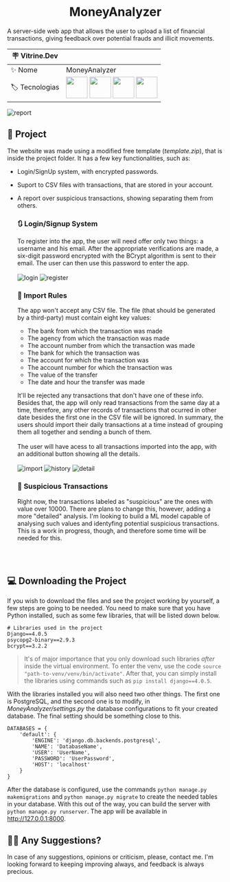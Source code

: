 <h1 align="center"> MoneyAnalyzer </h1>

A server-side web app that allows the user to upload a list of financial transactions, giving feedback over potential frauds and illicit movements.

| :placard: Vitrine.Dev |     |
| -------------  | --- |
| :sparkles: Nome        | MoneyAnalyzer
| :label: Tecnologias | <img src="https://cdn.jsdelivr.net/gh/devicons/devicon/icons/python/python-plain.svg" width=50 height=50/> <img src="https://cdn.jsdelivr.net/gh/devicons/devicon/icons/django/django-plain.svg" width=50 height=50/> <img src="https://cdn.jsdelivr.net/gh/devicons/devicon/icons/html5/html5-plain.svg" width=50 height=50/> <img src="https://cdn.jsdelivr.net/gh/devicons/devicon/icons/postgresql/postgresql-plain-wordmark.svg" width=50 height=50/>

<!-- Inserir imagem com a #vitrinedev ao final do link -->
![report](https://user-images.githubusercontent.com/94702837/176440028-bf4740d7-4653-4253-bddd-fb9a6dc67796.png)

## 🚀 Project
The website was made using a modified free template (_template.zip_), that is inside the project folder. 
It has a few key functionalities, such as:
- Login/SignUp system, with encrypted passwords.
- Suport to CSV files with transactions, that are stored in your account.
- A report over suspicious transactions, showing separating them from others.

  ### 🔃 Login/Signup System
  To register into the app, the user will need offer only two things: a username and his email. After the appropriate verifications are made,
  a six-digit password encrypted with the BCrypt algorithm is sent to their email. The user can then use this password to enter the app.
  <br></br>
  ![login](https://user-images.githubusercontent.com/94702837/176452346-41c0e2a7-e53b-4a2c-b13c-a46624ef35d3.png)
  ![register](https://user-images.githubusercontent.com/94702837/176452368-a85a2a8a-6832-4fe6-8879-b55f8ba02843.png)

  
  ### 💼 Import Rules
  The app won't accept any CSV file. The file (that should be generated by a third-party) must contain eight key values:
  - The bank from which the transaction was made
  - The agency from which the transaction was made
  - The account number from which the transaction was made
  - The bank for which the transaction was
  - The account for which the transaction was
  - The account number for which the transaction was
  - The value of the transfer
  - The date and hour the transfer was made
  
  It'll be rejected any transactions that don't have one of these info. Besides that, the app will only read transactions from the same day at a time,
  therefore, any other records of transactions that ocurred in other date besides the first one in the CSV file will be ignored. In summary, the users should
  import their daily transactions at a time instead of grouping them all together and sending a bunch of them.
  <br></br>
  The user will have acess to all transactions imported into the app, with an additional button showing all the details.
  <br></br>
  ![import](https://user-images.githubusercontent.com/94702837/176452446-03a4f33f-06d9-4d2a-a14b-954a847e09f4.png)
  ![history](https://user-images.githubusercontent.com/94702837/176452468-709e8a46-f30e-422b-b05f-3552cedddde3.png)
  ![detail](https://user-images.githubusercontent.com/94702837/176452474-e25497dd-6d2f-4741-b6d6-d89b91ffb724.png)
  
  ### 💸 Suspicious Transactions
  Right now, the transactions labeled as "suspicious" are the ones with value over 10000. There are plans to change this, however, adding a more
  "detailed" analysis. I'm looking to build a ML model capable of analysing such values and identyfing potential suspicious transactions. This is a
  work in progress, though, and therefore some time will be needed for this.
  
<br></br>
## 💻 Downloading the Project
If you wish to download the files and see the project working by yourself, a few steps are going to be needed.
You need to make sure that you have Python installed, such as some few libraries, that will be listed down below.
```
# Libraries used in the project
Django==4.0.5
psycopg2-binary==2.9.3
bcrypt==3.2.2
```
> It's of major importance that you only download such libraries _after_ inside the virtual environment. To enter the venv, use the code 
> `source "path-to-venv/venv/bin/activate"`. After that, you can simply install the libraries using commands such as `pip install django==4.0.5`.

With the libraries installed you will also need two other things. The first one is PostgreSQL, and the second one is to modify, in _MoneyAnalyzer/settings.py_
the database configurations to fit your created database. The final setting should be something close to this.
```
DATABASES = {
    'default': {
        'ENGINE': 'django.db.backends.postgresql',
        'NAME': 'DatabaseName',
        'USER': 'UserName',
        'PASSWORD': 'UserPassword',
        'HOST': 'localhost'
    }
}
```
After the database is configured, use the commands `python manage.py makemigrations` and `python manage.py migrate` to create the needed tables
in your database.
With this out of the way, you can build the server with `python manage.py runserver`. The app will be available in http://127.0.0.1:8000.

## 🙇‍♂️ Any Suggestions?
In case of any suggestions, opinions or criticism, please, contact me. I'm looking forward to keeping improving always, and feedback
is always precious.
